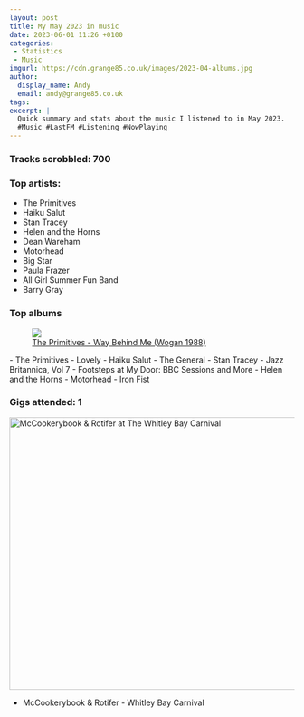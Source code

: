 ```yaml
---
layout: post
title: My May 2023 in music
date: 2023-06-01 11:26 +0100
categories:
 - Statistics
 - Music
imgurl: https://cdn.grange85.co.uk/images/2023-04-albums.jpg
author:
  display_name: Andy
  email: andy@grange85.co.uk
tags:
excerpt: |
  Quick summary and stats about the music I listened to in May 2023.
  #Music #LastFM #Listening #NowPlaying
---
```

### Tracks scrobbled: 700

### Top artists:
 - The Primitives
 - Haiku Salut
 - Stan Tracey
 - Helen and the Horns
 - Dean Wareham
 - Motorhead
 - Big Star
 - Paula Frazer
 - All Girl Summer Fun Band
 - Barry Gray

### Top albums

<div class="text-center">
  <figure class="figure w-100">
    <a href="https://www.youtube.com/watch?v=R1Q1eUQfNsg">
        <img src="https://img.youtube.com/vi/R1Q1eUQfNsg/sddefault.jpg" class="img-fluid opacity-3h4 mx-auto" />
    <figcaption class="figure-caption text-right">
    The Primitives - Way Behind Me (Wogan 1988)
    </figcaption>
    </a>
  </figure>
</div>
 - The Primitives - Lovely
 - Haiku Salut - The General
 - Stan Tracey - Jazz Britannica, Vol 7
 - Footsteps at My Door: BBC Sessions and More - Helen and the Horns
 - Motorhead - Iron Fist

### Gigs attended: 1
 <a data-flickr-embed="true" href="https://www.flickr.com/photos/grange85/52932133520/in/album-72177720308621992/" title="McCookerybook &amp; Rotifer at The Whitley Bay Carnival"><img src="https://live.staticflickr.com/65535/52932133520_8bd031bb1e_z.jpg" width="640" height="481" alt="McCookerybook &amp; Rotifer at The Whitley Bay Carnival"/></a>
 - McCookerybook & Rotifer - Whitley Bay Carnival


<script async src="//embedr.flickr.com/assets/client-code.js" charset="utf-8"></script>
